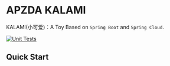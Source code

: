 # APZDA KALAMI

KALAMI(小可爱)：A Toy Based on `Spring Boot` and `Spring Cloud`.

[![Unit Tests](https://github.com/apzda/kalami/actions/workflows/tests.yml/badge.svg)](https://github.com/apzda/kalami/actions/workflows/tests.yml)

## Quick Start
